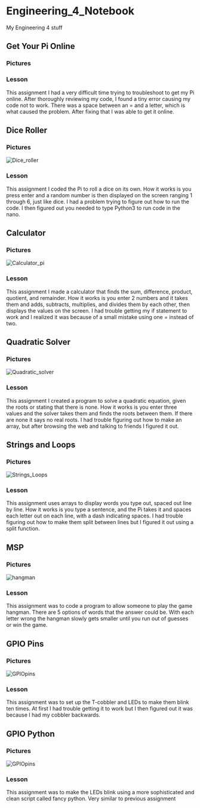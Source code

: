# Engineering_4_Notebook
My Engineering 4 stuff

## Get Your Pi Online
### Pictures

### Lesson
This assignment I had a very difficult time trying to troubleshoot to get my Pi online. After thoroughly reviewing my code, I found a tiny error causing my code not to work. There was a space between an = and a letter, which is what caused the problem. After fixing that I was able to get it online. 

## Dice Roller
### Pictures
![Dice_roller](Images/Dice_roller.png)
### Lesson
This assignment I coded the Pi to roll a dice on its own. How it works is you press enter and a random number is then displayed on the screen ranging 1 through 6, just like dice. I had a problem trying to figure out how to run the code. I then figured out you needed to type Python3 to run code in the nano.  

## Calculator
### Pictures
![Calculator_pi](Images/Calculator_pi.png)
### Lesson
This assignment I made a calculator that finds the sum, difference, product, quotient, and remainder. How it works is you enter 2 numbers and it takes them and adds, subtracts, multiplies, and divides them by each other, then displays the values on the screen. I had trouble getting my if statement to work and I realized it was because of a small mistake using one = instead of two. 

## Quadratic Solver
### Pictures
![Quadratic_solver](Images/Quadratic_solver.png)
### Lesson
This assignment I created a program to solve a quadratic equation, given the roots or stating that there is none. How it works is you enter three values and the solver takes them and finds the roots between them. If there are none it says no real roots. I had trouble figuring out how to make an array, but after browsing the web and talking to friends I figured it out. 

## Strings and Loops
### Pictures
![Strings_Loops](Images/Strings_Loops.png)
### Lesson
This assignment uses arrays to display words you type out, spaced out line by line. How it works is you type a sentence, and the Pi takes it and spaces each letter out on each line, with a dash indicating spaces. I had trouble figuring out how to make them split between lines but I figured it out using a split function. 

## MSP
### Pictures
![hangman](Images/hangman.png)
### Lesson
This assignment was to code a program to allow someone to play the game hangman. There are 5 options of words that the answer could be. With each letter wrong the hangman slowly gets smaller until you run out of guesses or win the game.  

## GPIO Pins
### Pictures
![GPIOpins](Images/GPIOpins.jpg)
### Lesson
This assignment was to set up the T-cobbler and LEDs to make them blink ten times. At first I had trouble getting it to work but I then figured out it was because I had my cobbler backwards. 

## GPIO Python
### Pictures
![GPIOpins](Images/GPIOpins.jpg)
### Lesson
This assignment was to make the LEDs blink using a more sophisticated and clean script called fancy python. Very similar to previous assignment
